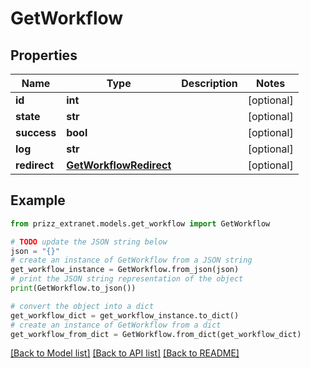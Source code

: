 # GetWorkflow


## Properties

Name | Type | Description | Notes
------------ | ------------- | ------------- | -------------
**id** | **int** |  | [optional] 
**state** | **str** |  | [optional] 
**success** | **bool** |  | [optional] 
**log** | **str** |  | [optional] 
**redirect** | [**GetWorkflowRedirect**](GetWorkflowRedirect.md) |  | [optional] 

## Example

```python
from prizz_extranet.models.get_workflow import GetWorkflow

# TODO update the JSON string below
json = "{}"
# create an instance of GetWorkflow from a JSON string
get_workflow_instance = GetWorkflow.from_json(json)
# print the JSON string representation of the object
print(GetWorkflow.to_json())

# convert the object into a dict
get_workflow_dict = get_workflow_instance.to_dict()
# create an instance of GetWorkflow from a dict
get_workflow_from_dict = GetWorkflow.from_dict(get_workflow_dict)
```
[[Back to Model list]](../README.md#documentation-for-models) [[Back to API list]](../README.md#documentation-for-api-endpoints) [[Back to README]](../README.md)


